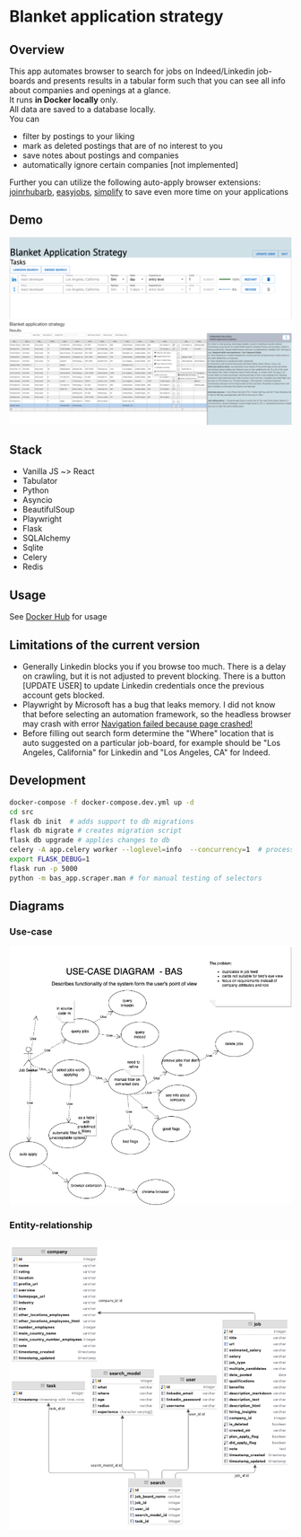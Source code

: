 # Blanket application strategy

## Overview

This app automates browser to search for jobs on Indeed/Linkedin job-boards and presents results in a tabular form such that you can see all info about companies and openings at a glance.  
It runs **in Docker locally** only.  
All data are saved to a database locally.   
You can 
 - filter by postings to your liking  
 - mark as deleted postings that are of no interest to you  
 - save notes about postings and companies  
 - automatically ignore certain companies [not implemented]
 

Further you can utilize the following auto-apply browser extensions:
[joinrhubarb](www.joinrhubarb.com),
[easyjobs](www.easyjobs.so),
[simplify](www.simplify.jobs)
to save even more time on your applications


## Demo

![Current version demo search](Screenshot%202022-09-06%20app.png)
![Current version demo results](Screenshot%202022-09-06%20results.png)

## Stack

- Vanilla JS ~> React
- Tabulator
- Python
- Asyncio
- BeautifulSoup
- Playwright
- Flask
- SQLAlchemy
- Sqlite
- Celery
- Redis

## Usage

See [Docker Hub](https://hub.docker.com/r/vadzimk/bas) for usage


## Limitations of the current version
- Generally Linkedin blocks you if you browse too much. There is a delay on crawling, but it is not adjusted to prevent blocking. There is a button [UPDATE USER] to update Linkedin credentials once the previous account gets blocked. 
- Playwright by Microsoft has a bug that leaks memory. I did not know that before selecting an automation framework, so the headless browser may crash with error [Navigation failed because page crashed!](https://github.com/microsoft/playwright/issues/6319)
- Before filling out search form determine the "Where" location that is auto suggested on a particular job-board, for example should be "Los Angeles, California" for Linkedin and "Los Angeles, CA" for Indeed.  

## Development
```bash
docker-compose -f docker-compose.dev.yml up -d
cd src  
flask db init  # adds support to db migrations  
flask db migrate # creates migration script  
flask db upgrade # applies changes to db  
celery -A app.celery worker --loglevel=info  --concurrency=1  # process 1 concurrent task in a queue
export FLASK_DEBUG=1
flask run -p 5000
python -m bas_app.scraper.man # for manual testing of selectors  
``` 



## Diagrams
### Use-case
![Use case diagram](diagrams/Diagram-USE-CASE.png)
### Entity-relationship
![ER diagram](Screenshot%202022-09-06%20erd.png)

